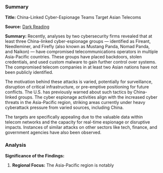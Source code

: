 ### Summary

**Title:** China-Linked Cyber-Espionage Teams Target Asian Telecoms

**Source:** [Dark Reading](https://www.darkreading.com/cyberattacks-data-breaches/china-linked-espionage-groups-target-asian-telecoms)

**Summary:**
Recently, analyses by two cybersecurity firms revealed that at least three China-linked cyber-espionage groups — identified as Fireant, Needleminer, and Firefly (also known as Mustang Panda, Nomad Panda, and Naikon) — have compromised telecommunications operators in multiple Asia-Pacific countries. These groups have placed backdoors, stolen credentials, and used custom malware to gain further control over systems. The compromised telecom companies in at least two Asian nations have not been publicly identified.

The motivation behind these attacks is varied, potentially for surveillance, disruption of critical infrastructure, or pre-emptive positioning for future conflicts. The U.S. has previously warned about such tactics by China-linked groups. The cyber espionage activities align with the increased cyber threats in the Asia-Pacific region, striking areas currently under heavy cyberattack pressure from varied sources, including China.

The targets are specifically appealing due to the valuable data within telecom networks and the capacity for real-time espionage or disruptive impacts. Instances of similar attacks on other sectors like tech, finance, and government agencies have also been observed.

### Analysis

**Significance of the Findings:**
1. **Regional Focus:** The Asia-Pacific region is notably